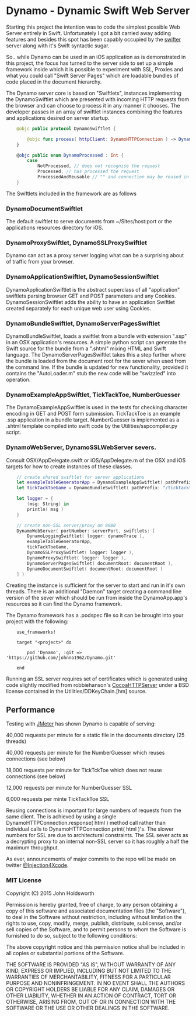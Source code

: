 
# Dynamo - Dynamic Swift Web Server

Starting this project the intention was to code the simplest possible Web Server entirely
in Swift. Unfortunately I got a bit carried away adding features and besides this spot has been
capably occupied by the [swifter](https://github.com/glock45/swifter) server along with it's
Swift syntactic sugar.

So.. while Dynamo can be used in an iOS application as is demonstrated in this project, the focus
has turned to the server side to set up a simple framework inside which it is possible to experiment
with SSL, Proxies and what you could call "Swift Server Pages" which are loadable bundles of code
placed in the document hierarchy.

The Dynamo server core is based on "Swiftlets", instances implementing the DynamoSwiftlet which are
presented with incoming HTTP requests from the browser and can choose to process it in any manner it
chooses. The developer passes in an array of swiftlet instances combining the features and applications 
desired on server startup.

```Swift
    @objc public protocol DynamoSwiftlet {

        @objc func process( httpClient: DynamoHTTPConnection ) -> DynamoProcessed    
    }

    @objc public enum DynamoProcessed : Int {
        case
            NotProcessed, // does not recognise the request
            Processed, // has processed the request
            ProcessedAndReusable // "" and connection may be reused in HTTP/1.1
    }
```

The Swiftlets included in the framework are as follows

### DynamoDocumentSwiftlet

The default swiftlet to serve documents from ~/Sites/host:port or the applications resources directory for iOS.

### DynamoProxySwiftlet, DynamoSSLProxySwiftlet

Dynamo can act as a proxy server logging what can be a surprising about of traffic from your browser.

### DynamoApplicationSwiftlet, DynamoSessionSwiftlet

DynamoApplicationSwiftlet is the abstract superclass of all "application" swiftlets parsing browser GET and POST
parameters and any Cookies. DynamoSessionSwiftlet adds the ability to have an application Swiftlet
created separately for each unique web user using Cookies.

### DynamoBundleSwiftlet, DynamoServerPagesSwiftlet

DynamoBundleSwiftlet, loads a swiftlet from a bundle with extension ".ssp" in an OSX application's resources.
A simple python script can generate the Swift source for the bundle from a ".shtml" mixing HTML and Swift
language. The DynamoServerPagesSwiftlet takes this a step further where the bundle is loaded from the
document root for the sever when used from the command line. If the bundle is updated for new functionality,
provided it contains the "AutoLoader.m" stub the new code will be "swizzled" into operation.

### DynamoExampleAppSwiftlet, TickTackToe, NumberGuesser

The DynamoExampleAppSwiftlet is used in the tests for checking character encoding in GET and POST
form submission. TickTackToe is an example .ssp application in a bundle target. NumberGuesser is 
implemented as a .shtml template compiled into swift code by the Utilities/sspcompiler.py script.

### DynamoWebServer, DynamoSSLWebServer severs.

Consult OSX/AppDelegate.swift or iOS/AppDelegate.m of the OSX and iOS targets for how to create
instances of these classes. 

```Swift
    // create shared swiftlet for server applications
    let exampleTableGeneratorApp = DynamoExampleAppSwiftlet( pathPrefix: "/example" )
    let tickTackToeGame = DynamoBundleSwiftlet( pathPrefix: "/ticktacktoe", bundleName: "TickTackToe" )!

    let logger = {
        (msg: String) in
        println( msg )
    }

    // create non-SSL server/proxy on 8080
    DynamoWebServer( portNumber: serverPort, swiftlets: [
        DynamoLoggingSwiftlet( logger: dynamoTrace ),
        exampleTableGeneratorApp,
        tickTackToeGame,
        DynamoSSLProxySwiftlet( logger: logger ),
        DynamoProxySwiftlet( logger: logger ),
        DynamoServerPagesSwiftlet( documentRoot: documentRoot ),
        DynamoDocumentSwiftlet( documentRoot: documentRoot )
    ] )
```

Creating the instance is sufficient for the server to start and run in it's own threads.
There is an additional "Daemon" target creating a command line version of the sever which should
be run from inside the DynamoApp.app's resources so it can find the Dynamo framework.

The Dynamo framework has a .podspec file so it can be brought into your project with the following:

```
    use_frameworks!

    target "<project>" do

        pod 'Dynamo', :git => 'https://github.com/johnno1962/Dynamo.git'

    end
```

Running an SSL server requires set of certificates which is generated using code slightly modified
from robbiehanson's [CocoaHTTPServer](https://github.com/robbiehanson/CocoaHTTPServer) under a
BSD license contained in the Utilities/DDKeyChain.[hm] source.

## Performance

Testing with [JMeter](http://jmeter.apache.org/) has shown Dynamo is capable of serving:

40,000 requests per minute for a static file in the documents directory (25 threads)

40,000 requests per minute for the NumberGuesser which reuses connections (see below)

18,000 requests per minute for TickTckToe which does not reuse connections (see below)

12,000 requests per minute for NumberGuesser SSL

6,000 requests per minte TickTackToe SSL

Reusing connections is important for large numbers of requests from the same client. The is
achieved by using a single DynamoHTTPConnection.response( html ) method call rather than
individual calls to DynamoHTTPConnection.print( html )'s. The slower numbers for SSL are due
to architectural constraints. The SSL sever acts as a decrypting proxy to an internal non-SSL
server so it has roughly a half the maximum throughput.

As ever, announcements of major commits to the repo will be made on twitter 
[@Injection4Xcode](https://twitter.com/#!/@Injection4Xcode).

### MIT License

Copyright (C) 2015 John Holdsworth

Permission is hereby granted, free of charge, to any person obtaining a copy of this software and associated 
documentation files (the "Software"), to deal in the Software without restriction, including without limitation 
the rights to use, copy, modify, merge, publish, distribute, sublicense, and/or sell copies of the Software, 
and to permit persons to whom the Software is furnished to do so, subject to the following conditions:

The above copyright notice and this permission notice shall be included in all copies or substantial 
portions of the Software.

THE SOFTWARE IS PROVIDED "AS IS", WITHOUT WARRANTY OF ANY KIND, EXPRESS OR IMPLIED, INCLUDING BUT NOT 
LIMITED TO THE WARRANTIES OF MERCHANTABILITY, FITNESS FOR A PARTICULAR PURPOSE AND NONINFRINGEMENT. 
IN NO EVENT SHALL THE AUTHORS OR COPYRIGHT HOLDERS BE LIABLE FOR ANY CLAIM, DAMAGES OR OTHER LIABILITY, 
WHETHER IN AN ACTION OF CONTRACT, TORT OR OTHERWISE, ARISING FROM, OUT OF OR IN CONNECTION WITH THE 
SOFTWARE OR THE USE OR OTHER DEALINGS IN THE SOFTWARE.

